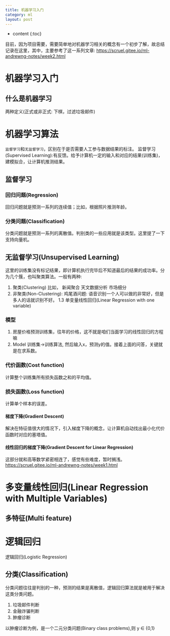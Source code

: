 ```yaml
---
title: 机器学习入门
category: ml
layout: post
---
```

* content
{:toc}

目前，因为项目需要，需要简单地对机器学习相关的概念有一个初步了解，故总结记录在这里，其中，主要参考了这一系列文章:
https://scruel.gitee.io/ml-andrewng-notes/week2.html

#	机器学习入门

## 	什么是机器学习

两种定义(正式或非正式: 下棋，过滤垃圾邮件)

# 机器学习算法

`监督学习`和`无监督学习`，区别在于是否需要人工参与数据结果的标注。
监督学习(Supervised Learning):有反馈。给予计算机一定的输入和对应的结果(训练集)，建模拟合，让计算机推测结果。

## 监督学习

### 回归问题(Regression)

回归问题就是预测一系列的连续值；比如，根据照片推测年龄。

### 分类问题(Classification)

分类问题就是预测一系列的离散值。判别类的一些应用就是该类型。这里提了一下支持向量机。

## 无监督学习(Unsupervised Learning)

这里的训练集没有标记结果，即计算机执行完毕后不知道最后的结果的成功率。分为几个簇，也叫聚类算法。一般有两种:
1.	聚类(Clustering) 比如， 新闻聚合 天文数据分析 市场细分
2.	非聚类(Non-Clustering): 鸡尾酒问题: 语音识别一个人可以做的非常好，但是多人的话就识别不好。
1.3	单变量线性回归(Linear Regression with one variable)

### 模型

1.	房屋价格预测训练集，往年的价格，这不就是咱们当面学习的线性回归的方程嘛
2.	Model 训练集->训练算法, 然后输入x，预测y的值。接着上面的问答，关键就是在求系数。

### 代价函数(Cost function)

计算整个训练集所有损失函数之和的平均值。

### 损失函数(Loss function)

计算单个样本的误差。

#### 梯度下降(Gradient Descent)

解决在特征值很大的情况下，引入梯度下降的概念，让计算机自动找出最小化代价函数时对应的塞塔值。

#### 线性回归的梯度下降(Gradient Descent for Linear Regression)

这部分就和高等数学紧密相连了，感觉有些难度，暂时搁浅。
https://scruel.gitee.io/ml-andrewng-notes/week1.html

# 多变量线性回归(Linear Regression with Multiple Variables)

## 多特征(Multi feature)

# 逻辑回归

逻辑回归(Logistic Regression)

## 分类(Classification)

分类问题往往是判别的一种，预测的结果是离散值，逻辑回归算法就是被用于解决这类分类问题。

1. 垃圾邮件判断
2. 金融诈骗判断
3. 肿瘤诊断

以肿瘤诊断为例，是一个二元分类问题(Binary class problems),则 y $\in$ {0,1}
